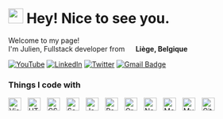 <h1><img src="https://emojis.slackmojis.com/emojis/images/1531849430/4246/blob-sunglasses.gif?1531849430" width="30"/> Hey! Nice to see you.</h1>

<p>Welcome to my page! </br> I'm Julien, Fullstack developer from <img src="https://github.com/WaLinke/WaLinke/assets/24798306/240f7672-fdbc-4494-b62d-91c3df9fbd2e" width="14"/> <b>Liège, Belgique</b></p>

[![YouTube](https://img.shields.io/badge/Youtube-FF0000?style=flat-square&logo=youtube&logoColor=white)](https://www.youtube.com/channel/UCdBLEpdmkrXi-1pPiqQTrig)
[![Linkedln](https://img.shields.io/badge/LinkedIn-0077B5?style=flat-square&logo=linkedin&logoColor=white)](https://www.linkedin.com/in/julien-dejace/)
[![Twitter](https://img.shields.io/badge/Twitter-1DA1F2?style=flat-square&logo=twitter&logoColor=white)](https://twitter.com/walinkeio)
[![Gmail Badge](https://img.shields.io/badge/-Gmail-C71610?style=flat-square&logo=Gmail&logoColor=white&link=mailto:julien.dejace@gmail.com)](mailto:julien.dejace@gmail.com)

<h3>Things I code with</h3>
<div style="display:flex flex-direction: row">
  <img align="left" alt="Visual Studio Code" width="26px" src="https://cdn.jsdelivr.net/gh/devicons/devicon/icons/vscode/vscode-original.svg" style="padding-right:10px;" />
  <img align="left" alt="HTML5" width="26px" src="https://cdn.jsdelivr.net/gh/devicons/devicon/icons/html5/html5-original.svg" style="padding-right:10px;" />
  <img align="left" alt="CSS3" width="26px" src="https://cdn.jsdelivr.net/gh/devicons/devicon/icons/css3/css3-original.svg" style="padding-right:10px;" />
  <img align="left" alt="Sass" width="26px" src="https://cdn.jsdelivr.net/gh/devicons/devicon/icons/sass/sass-original.svg" style="padding-right:10px;" />
  <img align="left" alt="JavaScript" width="26px" src="https://cdn.jsdelivr.net/gh/devicons/devicon/icons/javascript/javascript-original.svg" style="padding-right:10px;" />
  <img align="left" alt="React" width="26px" src="https://cdn.jsdelivr.net/gh/devicons/devicon/icons/react/react-original.svg" style="padding-right:10px;" />
  <img align="left" alt="GraphQL" width="26px" src="https://cdn.jsdelivr.net/gh/devicons/devicon/icons/graphql/graphql-plain.svg" style="padding-right:10px;" />
  <img align="left" alt="Node.js" width="26px" src="https://cdn.jsdelivr.net/gh/devicons/devicon/icons/nodejs/nodejs-original.svg" style="padding-right:10px;" />
  <img align="left" alt="MongoDB" width="26px" src="https://cdn.jsdelivr.net/gh/devicons/devicon/icons/mongodb/mongodb-original.svg" style="padding-right:10px;" />
  <img align="left" alt="MySQL" width="26px" src="https://cdn.jsdelivr.net/gh/devicons/devicon/icons/mysql/mysql-original.svg" style="padding-right:10px;" />
  <img align="left" alt="Git" width="26px" src="https://cdn.jsdelivr.net/gh/devicons/devicon/icons/git/git-original.svg" style="padding-right:10px;" />
</div>
</br>
